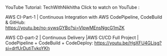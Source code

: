 YouTube Tutorial: TechWithNikhitha
Click to watch on YouTube :

AWS CI-Part-1 | Continuous Integration with AWS CodePipeline, CodeBuild & GitHub:  
https://youtu.be/no-sywsGYBo?si=VlpwMEnsNgcG1mZK

AWS CD-part-2 | Continuous Delivery |AWS CI/CD Full Project | CodePipeline + CodeBuild + CodeDeploy: 
https://youtu.be/HgXFU4GLisg?si=drfUrDutiTvkoYKh



